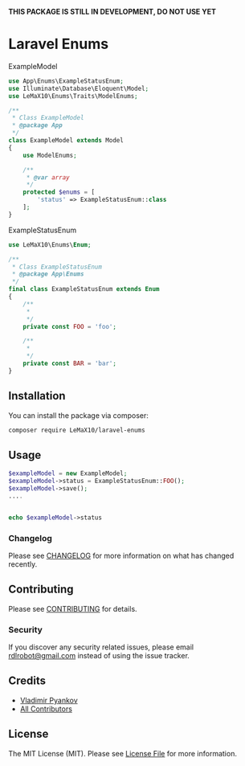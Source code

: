 **THIS PACKAGE IS STILL IN DEVELOPMENT, DO NOT USE YET**

# Laravel Enums

ExampleModel
```php
use App\Enums\ExampleStatusEnum;
use Illuminate\Database\Eloquent\Model;
use LeMaX10\Enums\Traits\ModelEnums;

/**
 * Class ExampleModel
 * @package App
 */
class ExampleModel extends Model
{
    use ModelEnums;

    /**
     * @var array
     */
    protected $enums = [
        'status' => ExampleStatusEnum::class
    ];
}
```

ExampleStatusEnum
```php
use LeMaX10\Enums\Enum;

/**
 * Class ExampleStatusEnum
 * @package App\Enums
 */
final class ExampleStatusEnum extends Enum
{
    /**
     *
     */
    private const FOO = 'foo';

    /**
     *
     */
    private const BAR = 'bar';
}
```
## Installation

You can install the package via composer:

```bash
composer require LeMaX10/laravel-enums
```

## Usage

``` php
$exampleModel = new ExampleModel;
$exampleModel->status = ExampleStatusEnum::FOO();
$exampleModel->save();
....


echo $exampleModel->status
```


### Changelog

Please see [CHANGELOG](CHANGELOG.md) for more information on what has changed recently.

## Contributing

Please see [CONTRIBUTING](CONTRIBUTING.md) for details.

### Security

If you discover any security related issues, please email rdlrobot@gmail.com instead of using the issue tracker.

## Credits

- [Vladimir Pyankov](https://github.com/lemax10)
- [All Contributors](../../contributors)

## License

The MIT License (MIT). Please see [License File](LICENSE.md) for more information.